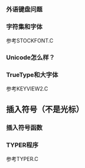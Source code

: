 ### 外语键盘问题
### 字符集和字体
参考STOCKFONT.C
### Unicode怎么样？
### TrueType和大字体
参考KEYVIEW2.C
## 插入符号（不是光标）
### 插入符号函数
### TYPER程序
参考TYPER.C